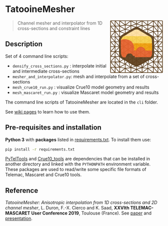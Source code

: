 TatooineMesher
==============

<img style="float: right" src="https://github.com/CNR-Engineering/TatooineMesher/raw/master/media/logo_tatooinemesher_256px.png" width="168px" />

> Channel mesher and interpolator from 1D cross-sections and constraint lines

## Description

Set of 4 command line scripts:
* `densify_cross_sections.py` : interpolate initial and intermediate cross-sections
* `mesher_and_interpolator.py`: mesh and interpolate from a set of cross-sections
* `mesh_crue10_run.py` : visualize Crue10 model geometry and results
* `mesh_mascaret_run.py` : visualize Mascaret model geometry and results

The command line scripts of TatooineMesher are located in the `cli` folder.
 
See [wiki pages](https://github.com/CNR-Engineering/TatooineMesher/wiki) to learn how to use them.

## Pre-requisites and installation

**Python 3** with **packages** listed in [requirements.txt](requirements.txt). To install them use:
```bash
pip install -r requirements.txt
```

[PyTelTools](https://github.com/CNR-Engineering/PyTelTools) and [Crue10_tools](https://github.com/CNR-Engineering/Crue10_tools) are dependencies that can be installed in another directory
and linked with the `PYTHONPATH` environment variable.
These packages are used to read/write some specific file formats of Telemac, Mascaret and Crue10 tools.

## Reference
_TatooineMesher: Anisotropic interpolation from 1D cross-sections and 2D channel mesher_, L. Duron, F.-X. Cierco and K. Saad, **XXVIth TELEMAC-MASCARET User Conference 2019**, Toulouse (France). See [paper](https://github.com/CNR-Engineering/TatooineMesher/raw/master/media/publi/article/TUC2019_paper_Duron-et-al_TatooineMesher.pdf) and [presentation](https://github.com/CNR-Engineering/TatooineMesher/raw/master/media/publi/presentation/TUC2019_slides_Duron-et-al_TatooineMesher.pdf).
